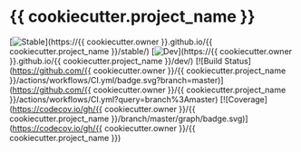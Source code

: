 # {{ cookiecutter.project_name }}

[![Stable](https://img.shields.io/badge/docs-stable-blue.svg)](https://{{ cookiecutter.owner }}.github.io/{{ cookiecutter.project_name }}/stable/)
[![Dev](https://img.shields.io/badge/docs-dev-blue.svg)](https://{{ cookiecutter.owner }}.github.io/{{ cookiecutter.project_name }}/dev/)
[![Build Status](https://github.com/{{ cookiecutter.owner }}/{{ cookiecutter.project_name }}/actions/workflows/CI.yml/badge.svg?branch=master)](https://github.com/{{ cookiecutter.owner }}/{{ cookiecutter.project_name }}/actions/workflows/CI.yml?query=branch%3Amaster)
[![Coverage](https://codecov.io/gh/{{ cookiecutter.owner }}/{{ cookiecutter.project_name }}/branch/master/graph/badge.svg)](https://codecov.io/gh/{{ cookiecutter.owner }}/{{ cookiecutter.project_name }})
